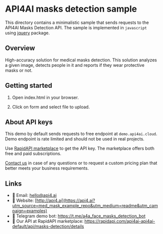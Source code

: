 # API4AI masks detection sample

This directory contains a minimalistic sample that sends requests to the API4AI Masks Detection API.
The sample is implemented in `javascript` using [jquery](https://www.npmjs.com/package/jquery) package.


## Overview

High-accuracy solution for medical masks detection. This solution analyzes a given image, detects people in it and reports if they wear protective masks or not.


## Getting started

1. Open index.html in your browser.

2. Click on form and select file to upload.


## About API keys

This demo by default sends requests to free endpoint at `demo.api4ai.cloud`.
Demo endpoint is rate limited and should not be used in real projects.

Use [RapidAPI marketplace](https://rapidapi.com/api4ai-api4ai-default/api/masks-detection/details) to get the API key. The marketplace offers both
free and paid subscriptions.

[Contact us](https://api4.ai/contacts?utm_source=med_mask_example_repo&utm_medium=readme&utm_campaign=examples) in case of any questions or to request a custom pricing plan
that better meets your business requirements.


## Links

* 📩 Email: hello@api4.ai
* 🔗 Website: [http://api4.ai](https://api4.ai?utm_source=med_mask_example_repo&utm_medium=readme&utm_campaign=examples)
* 🤖 Telegram demo bot: https://t.me/a4a_face_masks_detection_bot
* 🔵 Our API at RapidAPI marketplace: https://rapidapi.com/api4ai-api4ai-default/api/masks-detection/details
